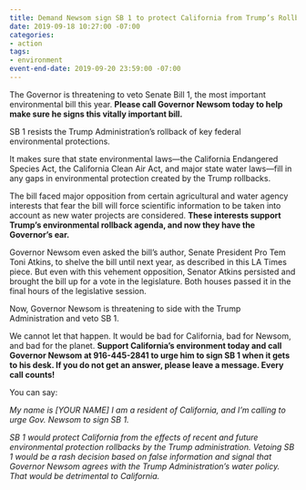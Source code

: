 ```yaml
---
title: Demand Newsom sign SB 1 to protect California from Trump’s Rollbacks
date: 2019-09-18 10:27:00 -07:00
categories:
- action
tags:
- environment
event-end-date: 2019-09-20 23:59:00 -07:00
---
```


The Governor is threatening to veto Senate Bill 1, the most important environmental bill this year. **Please call Governor Newsom today to help make sure he signs this vitally important bill.** 

SB 1 resists the Trump Administration’s rollback of key federal environmental protections.

It makes sure that state environmental laws—the California Endangered Species Act, the California Clean Air Act, and major state water laws—fill in any gaps in environmental protection created by the Trump rollbacks. 

The bill faced major opposition from certain agricultural and water agency interests that fear the bill will force scientific information to be taken into account as new water projects are considered. **These interests support Trump’s environmental rollback agenda, and now they have the Governor’s ear.**

Governor Newsom even asked the bill’s author, Senate President Pro Tem Toni Atkins, to shelve the bill until next year, as described in this LA Times piece.  But even with this vehement opposition, Senator Atkins persisted and brought the bill up for a vote in the legislature. Both houses passed it in the final hours of the legislative session. 

Now, Governor Newsom is threatening to side with the Trump Administration and veto SB 1.

We cannot let that happen. It would be bad for California, bad for Newsom, and bad for the planet. **Support California’s environment today and call Governor Newsom at 916-445-2841 to urge him to sign SB 1 when it gets to his desk. If you do not get an answer, please leave a message. Every call counts!**

You can say:

*My name is [YOUR NAME] I am a resident of California, and I’m calling to urge Gov. Newsom to sign SB 1.* 

*SB 1 would protect California from the effects of recent and future environmental protection rollbacks by the Trump administration. Vetoing SB 1 would be a rash decision based on false information and signal that Governor Newsom agrees with the Trump Administration’s water policy. That would be detrimental to California.* 

